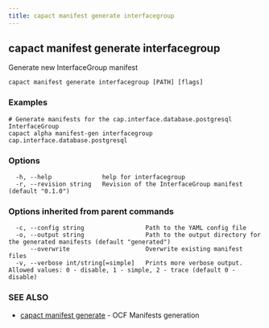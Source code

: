 ```yaml
---
title: capact manifest generate interfacegroup
---
```


## capact manifest generate interfacegroup

Generate new InterfaceGroup manifest

```
capact manifest generate interfacegroup [PATH] [flags]
```

### Examples

```
# Generate manifests for the cap.interface.database.postgresql InterfaceGroup
capact alpha manifest-gen interfacegroup cap.interface.database.postgresql
```

### Options

```
  -h, --help              help for interfacegroup
  -r, --revision string   Revision of the InterfaceGroup manifest (default "0.1.0")
```

### Options inherited from parent commands

```
  -c, --config string                 Path to the YAML config file
  -o, --output string                 Path to the output directory for the generated manifests (default "generated")
      --overwrite                     Overwrite existing manifest files
  -v, --verbose int/string[=simple]   Prints more verbose output. Allowed values: 0 - disable, 1 - simple, 2 - trace (default 0 - disable)
```

### SEE ALSO

* [capact manifest generate](capact_manifest_generate.md)	 - OCF Manifests generation

